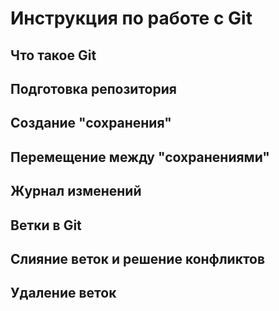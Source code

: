 # Инструкция по работе с Git

## Что такое Git

## Подготовка репозитория

## Создание "сохранения"

## Перемещение между "сохранениями"

## Журнал изменений

## Ветки в Git

## Слияние веток и решение конфликтов

## Удаление веток